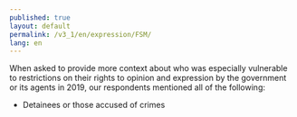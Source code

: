 ```yaml
---
published: true
layout: default
permalink: /v3_1/en/expression/FSM/
lang: en
---
```

When asked to provide more context about who was especially vulnerable to restrictions on their rights to opinion and expression by the government or its agents in 2019, our respondents mentioned all of the following:  

- Detainees or those accused of crimes
